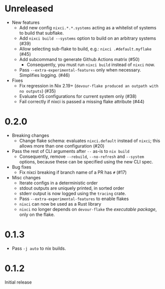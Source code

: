 
# Unreleased

- New features
    - Add new config `nixci.*.*.systems` acting as a whitelist of systems to build that subflake.
    - Add `nixci build --systems` option to build on an arbitrary systems (\#39)
    - Allow selecting sub-flake to build, e.g.: `nixci .#default.myflake`  (\#45)
    - Add subcommand to generate Github Actions matrix (\#50)
        - Consequently, you must run `nixci build` instead of `nixci` now.
    - Pass `--extra-experimental-features` only when necessary. Simplifies logging. (#46)
- Fixes
    - Fix regression in Nix 2.19+ (`devour-flake produced an outpath with no outputs`) (\#35)
    - Evaluate OS configurations for current system only (\#38)
    - Fail correctly if nixci is passed a missing flake attribute (\#44)

# 0.2.0

- Breaking changes
    - Change flake schema: evaluates `nixci.default` instead of `nixci`; this allows more than one configuration (#20)
- Pass the rest of CLI arguments after `--` as-is to `nix build`
    - Consequently, remove `--rebuild`, `--no-refresh` and `--system` options, because these can be specified using the new CLI spec.
- Bug fixes
    - Fix nixci breaking if branch name of a PR has `#` (#17)
- Misc changes
    - Iterate configs in a deterministic order
    - stdout outputs are uniquely printed, in sorted order
    - stderr output is now logged using the `tracing` crate.
    - Pass `--extra-experimental-features` to enable flakes
    - `nixci` can now be used as a Rust library
    - `nixci` no longer depends on `devour-flake` the *executable package*, only on the flake.

# 0.1.3

- Pass `-j auto` to nix builds.

# 0.1.2

Initial release
